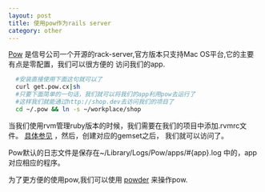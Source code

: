 ```yaml
---
layout: post
title: 使用pow作为rails server
category: other
---
```


[Pow](https://github.com/37signals/pow) 是信号公司一个开源的rack-server,官方版本只支持Mac OS平台,它的主要有点是零配置，我们可以很方便的
访问我们的app.

```bash
  #安装直接使用下面这句就可以了
  curl get.pow.cx|sh
  #只要下面简单的一句话，我们就可以将我们的app利用pow去运行了
  #这样我们就能通过http://shop.dev去访问我们的项目了
  cd ~/.pow && ln -s ~/workplace/shop
```

当我们使用rvm管理ruby版本的时候，我们需要在我们的项目中添加.rvmrc文件。
[具体参见](http://beginrescueend.com/workflow/rvmrc/) ，然后，创建对应的gemset之后，
我们就可以访问了。

Pow默认的日志文件是保存在~/Library/Logs/Pow/apps/#{app}.log 中的，app对应相应的程序。

为了更方便的使用pow,我们可以使用 [powder](https://github.com/Rodreegez/powder) 来操作pow.

